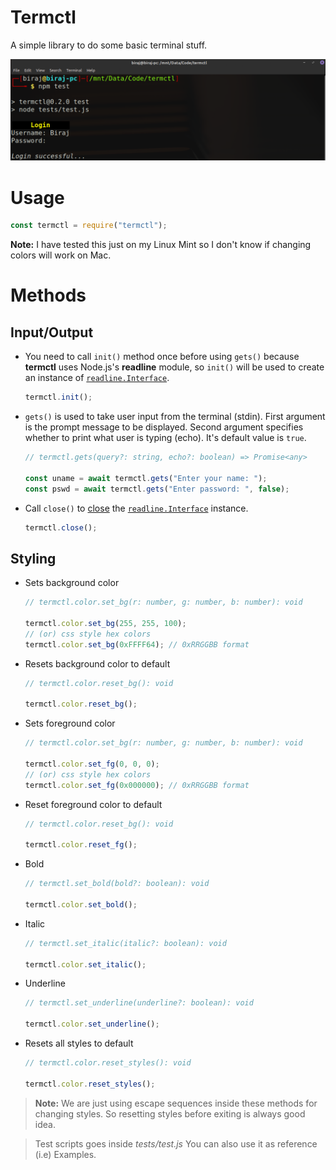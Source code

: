 # Termctl
A simple library to do some basic terminal stuff.

![Screenshot](ss.png)

# Usage
```javascript
const termctl = require("termctl");
```

**Note:** I have tested this just on my Linux Mint so I don't know if changing colors will work on Mac.

# Methods

## Input/Output

[1]: <https://nodejs.org/api/readline.html#readline_class_interface>
[2]: <https://nodejs.org/api/readline.html#readline_rl_close>

- You need to call `init()` method once before using `gets()` because **termctl** uses Node.js's **readline** module, so `init()` will be used to create an instance of [`readline.Interface`][1].

  ```javascript
  termctl.init();
  ```

- `gets()` is used to take user input from the terminal (stdin). First argument is the prompt message to be displayed. Second argument specifies whether to print what user is typing (echo). It's default value is `true`.

  ```javascript
  // termctl.gets(query?: string, echo?: boolean) => Promise<any>

  const uname = await termctl.gets("Enter your name: ");
  const pswd = await termctl.gets("Enter password: ", false);
  ```

- Call `close()` to [close][2] the [`readline.Interface`][1] instance.

  ```javascript
  termctl.close();
  ```

## Styling

- Sets background color
  ```javascript
  // termctl.color.set_bg(r: number, g: number, b: number): void

  termctl.color.set_bg(255, 255, 100);
  // (or) css style hex colors
  termctl.color.set_bg(0xFFFF64); // 0xRRGGBB format
  ```

- Resets background color to default
  ```javascript
  // termctl.color.reset_bg(): void

  termctl.color.reset_bg();
  ```

- Sets foreground color
  ```javascript
  // termctl.color.set_bg(r: number, g: number, b: number): void

  termctl.color.set_fg(0, 0, 0);
  // (or) css style hex colors
  termctl.color.set_fg(0x000000); // 0xRRGGBB format
  ```

- Reset foreground color to default
  ```javascript
  // termctl.color.reset_bg(): void

  termctl.color.reset_fg();
  ```

- Bold
  ```javascript
  // termctl.set_bold(bold?: boolean): void

  termctl.color.set_bold();
  ```

- Italic
  ```javascript
  // termctl.set_italic(italic?: boolean): void

  termctl.color.set_italic();
  ```

- Underline
  ```javascript
  // termctl.set_underline(underline?: boolean): void

  termctl.color.set_underline();
  ```

- Resets all styles to default
  ```javascript
  // termctl.color.reset_styles(): void

  termctl.color.reset_styles();
  ```

> <b>Note:</b> We are just using escape sequences inside these methods for changing styles. So resetting styles before exiting is always good idea.


> Test scripts goes inside _tests/test.js_ You can also use it as reference (i.e) Examples.